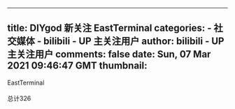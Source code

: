 
---
title: DIYgod 新关注 EastTerminal
categories: 
    - 社交媒体
    - bilibili - UP 主关注用户
author: bilibili - UP 主关注用户
comments: false
date: Sun, 07 Mar 2021 09:46:47 GMT
thumbnail: 
---

<div>   
EastTerminal<br><br>总计326  
</div>
            